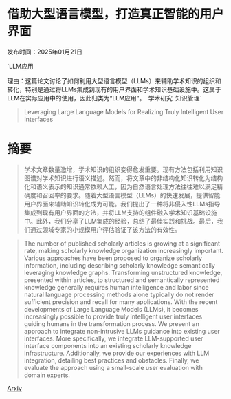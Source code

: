 # 借助大型语言模型，打造真正智能的用户界面

发布时间：2025年01月21日

`LLM应用

理由：这篇论文讨论了如何利用大型语言模型（LLMs）来辅助学术知识的组织和转化，特别是通过将LLMs集成到现有的用户界面和学术知识基础设施中。这属于LLM在实际应用中的使用，因此归类为“LLM应用”。` `学术研究` `知识管理`

> Leveraging Large Language Models for Realizing Truly Intelligent User Interfaces

# 摘要

> 学术文章数量激增，学术知识的组织变得愈发重要。现有方法包括利用知识图谱对学术知识进行语义描述。然而，将文章中的非结构化知识转化为结构化和语义表示的知识通常依赖人工，因为自然语言处理方法往往难以满足精确度和召回率的要求。随着大型语言模型（LLMs）的快速发展，提供智能用户界面来辅助知识转化成为可能。我们提出了一种将非侵入性LLMs指导集成到现有用户界面的方法，并将LLM支持的组件融入学术知识基础设施中。此外，我们分享了LLM集成的经验，总结了最佳实践和挑战。最后，我们通过领域专家的小规模用户评估验证了该方法的有效性。

> The number of published scholarly articles is growing at a significant rate, making scholarly knowledge organization increasingly important. Various approaches have been proposed to organize scholarly information, including describing scholarly knowledge semantically leveraging knowledge graphs. Transforming unstructured knowledge, presented within articles, to structured and semantically represented knowledge generally requires human intelligence and labor since natural language processing methods alone typically do not render sufficient precision and recall for many applications. With the recent developments of Large Language Models (LLMs), it becomes increasingly possible to provide truly intelligent user interfaces guiding humans in the transformation process. We present an approach to integrate non-intrusive LLMs guidance into existing user interfaces. More specifically, we integrate LLM-supported user interface components into an existing scholarly knowledge infrastructure. Additionally, we provide our experiences with LLM integration, detailing best practices and obstacles. Finally, we evaluate the approach using a small-scale user evaluation with domain experts.

[Arxiv](https://arxiv.org/abs/2501.12221)